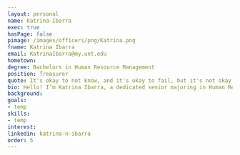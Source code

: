 ```yaml
---
layout: personal
name: Katrina-Ibarra
exec: true
hasPage: false
pimage: /images/officers/png/Katrina.png
fname: Katrina Ibarra
email: KatrinaIbarra@my.unt.edu
hometown:
degree: Bachelors in Human Resource Management
position: Treasurer
quote: It's okay to not know, and it's okay to fail, but it's not okay to not try.
bio: Hello! I’m Katrina Ibarra, a dedicated senior majoring in Human Resource Management with a minor in Marketing. As a first-generation college student, my journey has been marked by challenges and triumphs, fueling my passion for creating impactful and supportive workplace environments. My academic path has led me to explore various facets of Human Resource Management and its intersections with other fields. I am considering pursuing a master’s degree in HR and Organizational Behavior, Sports Management, or Workplace Safety. Each area aligns with my commitment to fostering environments where employees feel valued and are ensured a safe return home to their families. I am particularly passionate about workplace safety. The ability to contribute to an environment where employees can work securely and go home safely is deeply meaningful to me. This commitment is rooted in a personal understanding of the profound impact of loss and the importance of safeguarding those around us. In the realm of Human Resources, I am driven by the belief that employees are at the heart of any successful organization. Ensuring they feel heard and valued is crucial to organizational health and functionality. Additionally, my interest in Sports Management is fueled by a love for sports, especially the NBA. I am eager to challenge the stereotypes and gender imbalances within the field and contribute a fresh perspective. My academic achievements include receiving a $1,000 scholarship from the G. Brint Ryan College of Business and having my safety presentations utilized as references in their Workplace Health and Safety courses. I hold an Associate of Science in Liberal Arts from Navarro College, where I graduated on the President’s List. Since transferring in 2022, I’ve continued to make the President’s List at UNT three times. I am actively involved in the Society for Human Resource Management (SHRM) along with SHPE. I am excited about the opportunity to participate in an HR case study competition in Lafayette, Indiana, in November of 2024.
background:
goals:
- temp
skills:
- temp
interest: 
linkedin: katrina-n-ibarra
order: 5
---
```

